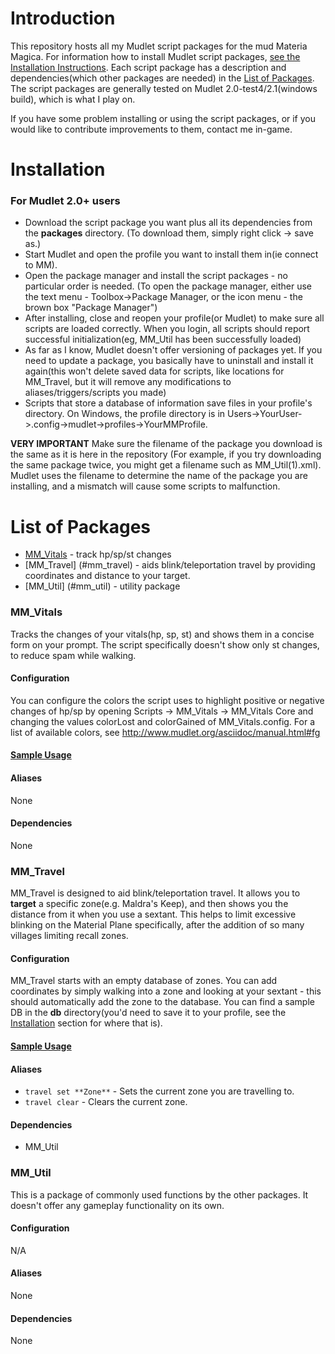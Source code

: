 Introduction
============

This repository hosts all my Mudlet script packages for the mud Materia Magica. For information how to install Mudlet script packages, [see the Installation Instructions](#installation). Each script package has a description and dependencies(which other packages are needed) in the [List of Packages](#list-of-packages). The script packages are generally tested on Mudlet 2.0-test4/2.1(windows build), which is what I play on.

If you have some problem installing or using the script packages, or if you would like to contribute improvements to them, contact me in-game.

Installation
============

### For Mudlet 2.0+ users

* Download the script package you want plus all its dependencies from the **packages** directory. (To download them, simply right click -> save as.)
* Start Mudlet and open the profile you want to install them in(ie connect to MM).
* Open the package manager and install the script packages - no particular order is needed. (To open the package manager, either use the text menu - Toolbox->Package Manager, or the icon menu - the brown box "Package Manager")
* After installing, close and reopen your profile(or Mudlet) to make sure all scripts are loaded correctly. When you login, all scripts should report successful initialization(eg, MM_Util has been successfully loaded) 
* As far as I know, Mudlet doesn't offer versioning of packages yet. If you need to update a package, you basically have to uninstall and install it again(this won't delete saved data for scripts, like locations for MM_Travel, but it will remove any modifications to aliases/triggers/scripts you made)
* Scripts that store a database of information save files in your profile's directory. On Windows, the profile directory is in Users->YourUser->.config->mudlet->profiles->YourMMProfile.

**VERY IMPORTANT** Make sure the filename of the package you download is the same as it is here in the repository (For example, if you try downloading the same package twice, you might get a filename such as MM_Util(1).xml). Mudlet uses the filename to determine the name of the package you are installing, and a mismatch will cause some scripts to malfunction.


List of Packages
================
* [MM_Vitals](#mm_vitals) - track hp/sp/st changes
* [MM_Travel] (#mm_travel) - aids blink/teleportation travel by providing coordinates and distance to your target.
* [MM_Util] (#mm_util) - utility package

### MM_Vitals

Tracks the changes of your vitals(hp, sp, st) and shows them in a concise form on your prompt. The script specifically doesn't show only st changes, to reduce spam while walking.

#### Configuration
You can configure the colors the script uses to highlight positive or negative changes of hp/sp by opening Scripts -> MM_Vitals -> MM_Vitals Core and changing the values colorLost and colorGained of MM_Vitals.config. For a list of available colors, see http://www.mudlet.org/asciidoc/manual.html#fg
#### [Sample Usage](http://htmlpreview.github.io/?https://github.com/Sacho/mm_scripts/blob/master/samples/MM_Vitals.html)
#### Aliases
None
#### Dependencies
None

### MM_Travel

MM_Travel is designed to aid blink/teleportation travel. It allows you to **target** a specific zone(e.g. Maldra's Keep), and then shows you the distance from it when you use a sextant. This helps to limit excessive blinking on the Material Plane specifically, after the addition of so many villages limiting recall zones.

#### Configuration
MM_Travel starts with an empty database of zones. You can add coordinates by simply walking into a zone and looking at your sextant - this should automatically add the zone to the database. You can find a sample DB in the **db** directory(you'd need to save it to your profile, see the [Installation](#installation) section for where that is).
#### [Sample Usage](http://htmlpreview.github.io/?https://github.com/Sacho/mm_scripts/blob/master/samples/MM_Travel.html)
#### Aliases
* `travel set **Zone**` - Sets the current zone you are travelling to.
* `travel clear` - Clears the current zone.

#### Dependencies
* MM_Util

### MM_Util

This is a package of commonly used functions by the other packages. It doesn't offer any gameplay functionality on its own.

#### Configuration
N/A
#### Aliases
None
#### Dependencies
None
